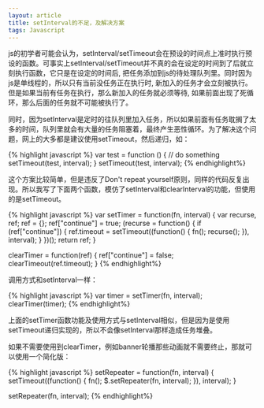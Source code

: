 ```yaml
---
layout: article
title: setInterval的不足，及解决方案
tags: Javascript
---
```


js的初学者可能会认为，setInterval/setTimeout会在预设的时间点上准时执行预设的函数。可事实上setInterval/setTimeout并不真的会在设定的时间到了后就立刻执行函数，它只是在设定的时间后, 把任务添加到js的待处理队列里。同时因为js是单线程的，所以只有当前没任务正在执行时, 新加入的任务才会立刻被执行。但是如果当前有任务在执行，那么新加入的任务就必须等待, 如果前面出现了死循环，那么后面的任务就不可能被执行了。

同时，因为setInterval是定时的往队列里加入任务，所以如果前面有任务耽搁了太多的时间，队列里就会有大量的任务阻塞着，最终产生恶性循环。为了解决这个问题，网上的大多都是建议使用setTimeout，然后递归，如：

{% highlight javascript %}
var test = function () {
    // do something
    setTimeout(test, interval);
}
setTimeout(test, interval);
{% endhighlight%}

这个方案比较简单，但是违反了Don't repeat yourself原则，同样的代码反复出现。所以我写了下面两个函数，模仿了setInterval和clearInterval的功能，但使用的是setTimeout。

{% highlight javascript %}
var setTimer = function(fn, interval) {
  var recurse, ref;
  ref = {};
  ref["continue"] = true;
  (recurse = function() {
    if (ref["continue"]) {
      ref.timeout = setTimeout((function() {
        fn();
        recurse();
      }), interval);
    }
  })();
  return ref;
}

clearTimer = function(ref) {
  ref["continue"] = false;
  clearTimeout(ref.timeout);
}
{% endhighlight%}

调用方式和setInterval一样：

{% highlight javascript %}
var timer = setTimer(fn, interval);
clearTimer(timer);
{% endhighlight%}

上面的setTimer函数功能及使用方式与setInterval相似，但是因为是使用setTimeout递归实现的，所以不会像setInterval那样造成任务堆叠。

如果不需要使用到clearTimer，例如banner轮播那些动画就不需要终止，那就可以使用一个简化版：

{% highlight javascript %}
setRepeater = function(fn, interval) {
  setTimeout((function() {
    fn();
    $.setRepeater(fn, interval);
  }), interval);
}

 setRepeater(fn, interval);
{% endhighlight%}
